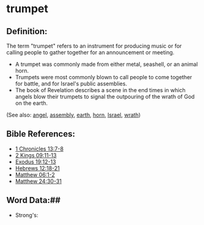 # trumpet #

## Definition: ##

The term "trumpet" refers to an instrument for producing music or for calling people to gather together for an announcement or meeting.

* A trumpet was commonly made from either metal, seashell, or an animal horn.
* Trumpets were most commonly blown to call people to come together for battle, and for Israel's public assemblies.
* The book of Revelation describes a scene in the end times in which angels blow their trumpets to signal the outpouring of the wrath of God on the earth.

(See also: [angel](../kt/angel.md), [assembly](../kt/assembly.md), [earth](../other/earth.md), [horn](../other/horn.md), [Israel](../other/israel.md), [wrath](../kt/wrath.md))

## Bible References: ##

* [1 Chronicles 13:7-8](rc://en/tn/help/1ch/13/07)
* [2 Kings 09:11-13](rc://en/tn/help/2ki/09/11)
* [Exodus 19:12-13](rc://en/tn/help/exo/19/12)
* [Hebrews 12:18-21](rc://en/tn/help/heb/12/18)
* [Matthew 06:1-2](rc://en/tn/help/mat/06/01)
* [Matthew 24:30-31](rc://en/tn/help/mat/24/30)

## Word Data:##

* Strong's: 

